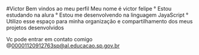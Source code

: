 #Victor
Bem vindos ao meu perfil
Meu nome é victor felipe
° Estou estudando na alura
° Estou me desenvolvendo na linguagem JayaScript
° Utilizo esse espaço para minha organização e compartilhamento dos meus projetos desenvolvidos

Vc pode entrar em contato comigo
@00001120912763sp@al.educacao.sp.gov.br
